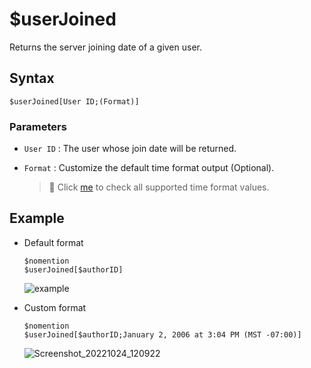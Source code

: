 # $userJoined
Returns the server joining date of a given user.

## Syntax
```
$userJoined[User ID;(Format)]
```

### Parameters
- `User ID` : The user whose join date will be returned.
- `Format` : Customize the default time format output (Optional).

    > 📌 Click [me](../resources/timeFormat.md) to check all supported time format values.

## Example
- Default format
   ```
   $nomention
   $userJoined[$authorID]
   ```

  ![example](https://user-images.githubusercontent.com/69215413/127031755-17bba8d1-2028-41f6-a305-8074879c681d.png)
- Custom format
   ```
   $nomention
   $userJoined[$authorID;January 2, 2006 at 3:04 PM (MST -07:00)]
   ```

   ![Screenshot_20221024_120922](https://user-images.githubusercontent.com/95774950/197465280-84f4c971-0906-4e16-9f7f-583e042cd37c.png)
